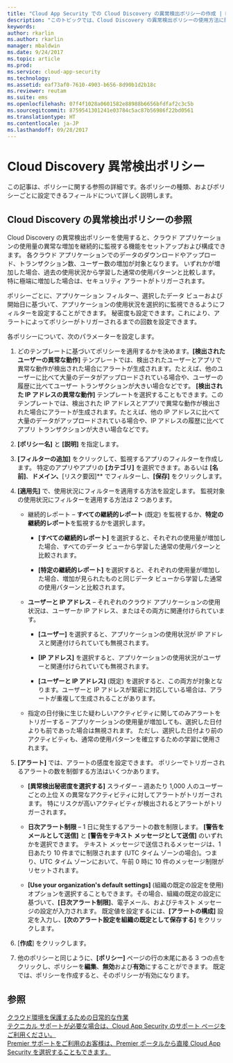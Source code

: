 ```yaml
---
title: "Cloud App Security での Cloud Discovery の異常検出ポリシーの作成 | Microsoft ドキュメント"
description: "このトピックでは、Cloud Discovery の異常検出ポリシーの使用方法に関する情報を提供します。"
keywords: 
author: rkarlin
ms.author: rkarlin
manager: mbaldwin
ms.date: 9/24/2017
ms.topic: article
ms.prod: 
ms.service: cloud-app-security
ms.technology: 
ms.assetid: eaf73af0-7610-4903-b656-8d90b1d2b18c
ms.reviewer: reutam
ms.suite: ems
ms.openlocfilehash: 07f4f1028a0601582e88988b6656bfdfaf2c3c5b
ms.sourcegitcommit: 8759541301241e03784c5ac87b56986f22bd0561
ms.translationtype: HT
ms.contentlocale: ja-JP
ms.lasthandoff: 09/28/2017
---
```

# <a name="cloud-discovery-anomaly-detection-policy"></a>Cloud Discovery 異常検出ポリシー
この記事は、ポリシーに関する参照の詳細です。各ポリシーの種類、およびポリシーごとに設定できるフィールドについて詳しく説明します。  
  
## <a name="cloud-discovery-anomaly-detection-policy-reference"></a>Cloud Discovery の異常検出ポリシーの参照  
Cloud Discovery の異常検出ポリシーを使用すると、クラウド アプリケーションの使用量の異常な増加を継続的に監視する機能をセットアップおよび構成できます。 各クラウド アプリケーションでのデータのダウンロードやアップロード、トランザクション数、ユーザー数の増加が対象となります。 いずれかが増加した場合、過去の使用状況から学習した通常の使用パターンと比較します。 特に極端に増加した場合は、セキュリティ アラートがトリガーされます。  
  
ポリシーごとに、アプリケーション フィルター、選択したデータ ビューおよび開始日に基づいて、アプリケーションの使用状況を選択的に監視できるようにフィルターを設定することができます。 秘密度も設定できます。これにより、アラートによってポリシーがトリガーされるまでの回数を設定できます。  

各ポリシーについて、次のパラメーターを設定します。

1. どのテンプレートに基づいてポリシーを適用するかを決めます。**[検出されたユーザーの異常な動作]** テンプレートでは、検出されたユーザーとアプリで異常な動作が検出された場合にアラートが生成されます。たとえば、他のユーザーに比べて大量のデータがアップロードされている場合や、ユーザーの履歴に比べてユーザー トランザクションが大きい場合などです。 **[検出された IP アドレスの異常な動作]** テンプレートを選択することもできます。このテンプレートでは、検出された IP アドレスとアプリで異常な動作が検出された場合にアラートが生成されます。たとえば、他の IP アドレスに比べて大量のデータがアップロードされている場合や、IP アドレスの履歴に比べてアプリ トランザクションが大きい場合などです。 
 
2. **[ポリシー名]** と **[説明]** を指定します。  

3. **[フィルターの追加]** をクリックして、監視するアプリのフィルターを作成します。 特定のアプリやアプリの **[カテゴリ]** を選択できます。あるいは **[名前]**、**ドメイン、**[リスク要因]** でフィルターし、**[保存]** をクリックします。

4. **[適用先]** で、使用状況にフィルターを適用する方法を設定します。 監視対象の使用状況にフィルターを適用する方法は 2 つあります。  
  
    -   継続的レポート – **すべての継続的レポート** (既定) を監視するか、**特定の継続的レポート**を監視するかを選択します。  
  
        -   **[すべての継続的レポート]** を選択すると、それぞれの使用量が増加した場合、すべてのデータ ビューから学習した通常の使用パターンと比較されます。  
  
        -   **[特定の継続的レポート]** を選択すると、それぞれの使用量が増加した場合、増加が見られたものと同じデータ ビューから学習した通常の使用パターンと比較されます。  
  
    -   **ユーザーと IP アドレス** – それぞれのクラウド アプリケーションの使用状況は、ユーザーか IP アドレス、またはその両方に関連付けられています。  
  
        -   **[ユーザー]** を選択すると、アプリケーションの使用状況が IP アドレスと関連付けられていても無視されます。  
  
        -   **[IP アドレス]** を選択すると、アプリケーションの使用状況がユーザーと関連付けられていても無視されます。  
  
        -   **[ユーザーと IP アドレス]** (既定) を選択すると、この両方が対象となります。ユーザーと IP アドレスが緊密に対応している場合は、アラートが重複して生成されることがあります。
    -   指定の日付後に生じた疑わしいアクティビティに関してのみアラートをトリガーする – アプリケーションの使用量が増加しても、選択した日付よりも前であった場合は無視されます。 ただし、選択した日付より前のアクティビティも、通常の使用パターンを確立するための学習に使用されます。  
  
5. **[アラート]** では、アラートの感度を設定できます。 ポリシーでトリガーされるアラートの数を制御する方法はいくつかあります。  
  
    -   **[異常検出秘密度を選択する]** スライダー – 週あたり 1,000 人のユーザーごとの上位 X の異常なアクティビティに対してアラートがトリガーされます。 特にリスクが高いアクティビティが検出されるとアラートがトリガーされます。  
  
    -   **日次アラート制限** – 1 日に発生するアラートの数を制限します。 **[警告をメールとして送信]** と **[警告をテキスト メッセージとして送信]** のいずれかを選択できます。 テキスト メッセージで送信されるメッセージは、1 日あたり 10 件までに制限されます (UTC タイム ゾーンの場合)。つまり、UTC タイム ゾーンにおいて、午前 0 時に 10 件のメッセージ制限がリセットされます。

    - **[Use your organization's default settings]** (組織の既定の設定を使用) オプションを選択することもできます。その場合、組織の既定の設定に基づいて、**[日次アラート制限]**、電子メール、およびテキスト メッセージの設定が入力されます。 既定値を設定するには、**[アラートの構成]** 設定を入力し、**[次のアラート設定を組織の既定として保存する]** をクリックします。

6. [**作成**] をクリックします。

7. 他のポリシーと同じように、**[ポリシー]** ページの行の末尾にある 3 つの点をクリックし、ポリシーを**編集**、**無効**および**有効**にすることができます。 既定では、ポリシーを作成すると、そのポリシーが有効になります。

## <a name="see-also"></a>参照  
[クラウド環境を保護するための日常的な作業](daily-activities-to-protect-your-cloud-environment.md)   
[テクニカル サポートが必要な場合は、Cloud App Security のサポート ページをご利用ください。](http://support.microsoft.com/oas/default.aspx?prid=16031)   
[Premier サポートをご利用のお客様は、Premier ポータルから直接 Cloud App Security を選択することもできます。](https://premier.microsoft.com/)  
  
  